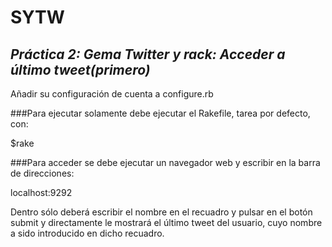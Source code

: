 **SYTW**
=========
*Práctica 2: Gema Twitter y rack: Acceder a último tweet(primero)*
------------------------------------------------------------------

Añadir su configuración de cuenta a configure.rb

###Para ejecutar solamente debe ejecutar el Rakefile, tarea por defecto, con:

$rake

###Para acceder se debe ejecutar un navegador web y escribir en la barra de direcciones:

localhost:9292

Dentro sólo deberá escribir el nombre en el recuadro y pulsar en el botón submit y directamente le mostrará el último tweet del usuario, cuyo nombre a sido introducido en dicho recuadro.
